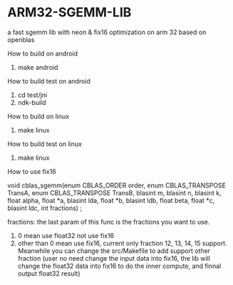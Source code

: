 # ARM32-SGEMM-LIB
a fast sgemm lib with neon & fix16 optimization on arm 32 based on openblas

How to build on android
1. make android

How to build test on android
1. cd test/jni
2. ndk-build

How to build on linux
1. make linux

How to build test on linux
1. make linux

How to use fix16

void cblas_sgemm(enum CBLAS_ORDER order, enum CBLAS_TRANSPOSE TransA, enum CBLAS_TRANSPOSE TransB,
								 blasint m, blasint n, blasint k,
								 float alpha,
								 float *a, blasint lda,
								 float *b, blasint ldb,
								 float beta,
								 float *c, blasint ldc,
								 int fractions) ;

fractions: the last param of this func is the fractions you want to use.
1. 0 mean use float32 not use fix16
2. other than 0 mean use fix16, current only fraction 12, 13, 14, 15 support. Meanwhile you can change the src/Makefile to add support other fraction
(user no need change the input data into fix16, the lib will change the float32 data into fix16 to do the inner compute, and finnal output float32 result)
